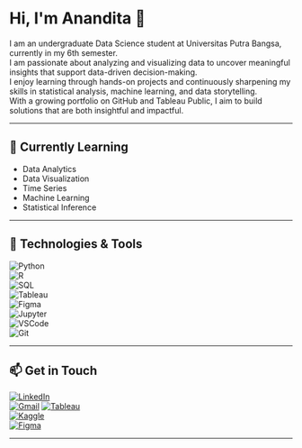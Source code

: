 # Hi, I'm Anandita 👋

I am an undergraduate Data Science student at Universitas Putra Bangsa, currently in my 6th semester.  
I am passionate about analyzing and visualizing data to uncover meaningful insights that support data-driven decision-making.  
I enjoy learning through hands-on projects and continuously sharpening my skills in statistical analysis, machine learning, and data storytelling.  
With a growing portfolio on GitHub and Tableau Public, I aim to build solutions that are both insightful and impactful.

---

## 🌱 Currently Learning  
- Data Analytics
- Data Visualization
- Time Series
- Machine Learning    
- Statistical Inference  


---

## 🔧 Technologies & Tools  
![Python](https://img.shields.io/badge/-Python-3776AB?logo=python&logoColor=white&style=flat)  
![R](https://img.shields.io/badge/-R-276DC3?logo=r&logoColor=white&style=flat)  
![SQL](https://img.shields.io/badge/-SQL-4479A1?logo=postgresql&logoColor=white&style=flat)  
![Tableau](https://img.shields.io/badge/-Tableau-E97627?logo=tableau&logoColor=white&style=flat)  
![Figma](https://img.shields.io/badge/-Figma-F24E1E?logo=figma&logoColor=white&style=flat)  
![Jupyter](https://img.shields.io/badge/-Jupyter-F37626?logo=jupyter&logoColor=white&style=flat)  
![VSCode](https://img.shields.io/badge/-VSCode-007ACC?logo=visual-studio-code&logoColor=white&style=flat)  
![Git](https://img.shields.io/badge/-Git-F05032?logo=git&logoColor=white&style=flat)  

---

## 📫 Get in Touch  

[![LinkedIn](https://img.shields.io/badge/-LinkedIn-0A66C2?logo=linkedin&logoColor=white&style=flat)](https://www.linkedin.com/in/ananditaayurochani)  
[![Gmail](https://img.shields.io/badge/-Gmail-D14836?logo=gmail&logoColor=white&style=flat)](mailto:ananditaayurochani1210@gmail.com)
[![Tableau](https://img.shields.io/badge/-Tableau%20Public-E97627?logo=tableau&logoColor=white&style=flat)](https://public.tableau.com/profile/ananditaayurochani)  
[![Kaggle](https://img.shields.io/badge/-Kaggle-20BEFF?logo=kaggle&logoColor=white&style=flat)](https://www.kaggle.com/ananditaayurochani1210)  
[![Figma](https://img.shields.io/badge/-Figma-F24E1E?logo=figma&logoColor=white&style=flat)](https://www.figma.com/files/team/1503614033475346156/all-projects)


---

